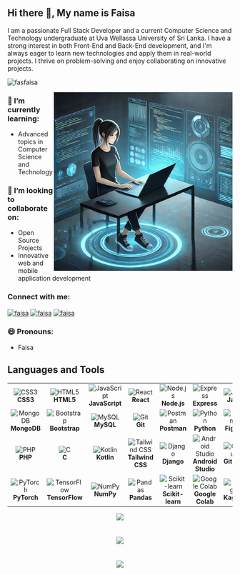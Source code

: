 ## Hi there 👋, My name is Faisa

I am a passionate Full Stack Developer and a current Computer Science and Technology undergraduate at Uva Wellassa University of Sri Lanka. I have a strong interest in both Front-End and Back-End development, and I'm always eager to learn new technologies and apply them in real-world projects. I thrive on problem-solving and enjoy collaborating on innovative projects.

<p align="left"> <img src="https://komarev.com/ghpvc/?username=fasfaisa&label=Profile%20views&color=0e75b6&style=flat" alt="fasfaisa" /> </p>

<img align="right" alt="Coding" width="400" src="code.webp">



### 🌱 I’m currently learning:
- Advanced topics in Computer Science and Technology

### 👯 I’m looking to collaborate on:
- Open Source Projects
- Innovative web and mobile application development



<h3 align="left">Connect with me:</h3>
<p align="left">
  <a href="https://www.linkedin.com/in/fathimafaisa/ target="blank"><img align="center"
      src="https://raw.githubusercontent.com/rahuldkjain/github-profile-readme-generator/master/src/images/icons/Social/linked-in-alt.svg"
      alt="faisa" height="30" width="40" /></a>
  <a href="https://www.facebook.com/profile.php?id=100070298961808" target="blank"><img align="center"
      src="https://raw.githubusercontent.com/rahuldkjain/github-profile-readme-generator/master/src/images/icons/Social/facebook.svg"
      alt="faisa" height="30" width="40" /></a>
  <a href="https://www.instagram.com/fai_sa20?igsh=ZjA0aDBkN2dzbGdj" target="blank"><img align="center"
      src="https://raw.githubusercontent.com/rahuldkjain/github-profile-readme-generator/master/src/images/icons/Social/instagram.svg"
      alt="faisa" height="30" width="40" /></a>

<br>

### 😄 Pronouns:
- Faisa

## Languages and Tools

<table align="center">
  <tr>
    <td align="center" width="100">
      <img src="https://cdn.jsdelivr.net/gh/devicons/devicon/icons/css3/css3-original.svg" width="48" height="48" alt="CSS3" />
      <br><b>CSS3</b>
    </td>
    <td align="center" width="100">
      <img src="https://cdn.jsdelivr.net/gh/devicons/devicon/icons/html5/html5-original.svg" width="48" height="48" alt="HTML5" />
      <br><b>HTML5</b>
    </td>
    <td align="center" width="100">
      <img src="https://cdn.jsdelivr.net/gh/devicons/devicon/icons/javascript/javascript-original.svg" width="48" height="48" alt="JavaScript" />
      <br><b>JavaScript</b>
    </td>
    <td align="center" width="100">
      <img src="https://cdn.jsdelivr.net/gh/devicons/devicon/icons/react/react-original.svg" width="48" height="48" alt="React" />
      <br><b>React</b>
    </td>
    <td align="center" width="100">
      <img src="https://cdn.jsdelivr.net/gh/devicons/devicon/icons/nodejs/nodejs-original.svg" width="48" height="48" alt="Node.js" />
      <br><b>Node.js</b>
    </td>
    <td align="center" width="100">
      <img src="https://cdn.jsdelivr.net/gh/devicons/devicon/icons/express/express-original.svg" width="48" height="48" alt="Express" />
      <br><b>Express</b>
    </td>
    <td align="center" width="100">
      <img src="https://cdn.jsdelivr.net/gh/devicons/devicon/icons/java/java-original.svg" width="48" height="48" alt="Java" />
      <br><b>Java</b>
    </td>
  </tr>
  <tr>
    <td align="center" width="100">
      <img src="https://cdn.jsdelivr.net/gh/devicons/devicon/icons/mongodb/mongodb-original.svg" width="48" height="48" alt="MongoDB" />
      <br><b>MongoDB</b>
    </td>
    <td align="center" width="100">
      <img src="https://cdn.jsdelivr.net/gh/devicons/devicon/icons/bootstrap/bootstrap-plain.svg" width="48" height="48" alt="Bootstrap" />
      <br><b>Bootstrap</b>
    </td>
    <td align="center" width="100">
      <img src="https://cdn.jsdelivr.net/gh/devicons/devicon/icons/mysql/mysql-original.svg" width="48" height="48" alt="MySQL" />
      <br><b>MySQL</b>
    </td>
    <td align="center" width="100">
      <img src="https://cdn.jsdelivr.net/gh/devicons/devicon/icons/git/git-original.svg" width="48" height="48" alt="Git" />
      <br><b>Git</b>
    </td>
    <td align="center" width="100">
      <img src="https://www.vectorlogo.zone/logos/getpostman/getpostman-icon.svg" width="48" height="48" alt="Postman" />
      <br><b>Postman</b>
    </td>
    <td align="center" width="100">
      <img src="https://cdn.jsdelivr.net/gh/devicons/devicon/icons/python/python-original.svg" width="48" height="48" alt="Python" />
      <br><b>Python</b>
    </td>
    <td align="center" width="100">
      <img src="https://cdn.jsdelivr.net/gh/devicons/devicon/icons/figma/figma-original.svg" width="48" height="48" alt="Figma" />
      <br><b>Figma</b>
    </td>
  </tr>
  <tr>
    <td align="center" width="100">
      <img src="https://cdn.jsdelivr.net/gh/devicons/devicon/icons/php/php-original.svg" width="48" height="48" alt="PHP" />
      <br><b>PHP</b>
    </td>
    <td align="center" width="100">
      <img src="https://cdn.jsdelivr.net/gh/devicons/devicon/icons/c/c-original.svg" width="48" height="48" alt="C" />
      <br><b>C</b>
    </td>
    <td align="center" width="100">
      <img src="https://cdn.jsdelivr.net/gh/devicons/devicon/icons/kotlin/kotlin-original.svg" width="48" height="48" alt="Kotlin" />
      <br><b>Kotlin</b>
    </td>
   <td align="center" width="100">
      <img src="https://www.vectorlogo.zone/logos/tailwindcss/tailwindcss-icon.svg" width="48" height="48" alt="Tailwind CSS" />
      <br><b>Tailwind CSS</b>
    </td>
    </td>
    <td align="center" width="100">
      <img src="https://cdn.jsdelivr.net/gh/devicons/devicon/icons/django/django-plain.svg" width="48" height="48" alt="Django" />
      <br><b>Django</b>
    </td>
    <td align="center" width="100">
      <img src="https://cdn.jsdelivr.net/gh/devicons/devicon/icons/androidstudio/androidstudio-original.svg" width="48" height="48" alt="Android Studio" />
      <br><b>Android Studio</b>
    </td>
     <td align="center" width="100">
      <img src="https://cdn.jsdelivr.net/gh/devicons/devicon/icons/github/github-original.svg" width="48" height="48" alt="GitHub" />
      <br><b>GitHub</b>
    </td>
  </tr>
   <tr>
    <td align="center" width="100">
      <img src="https://www.vectorlogo.zone/logos/pytorch/pytorch-icon.svg" width="48" height="48" alt="PyTorch" />
      <br><b>PyTorch</b>
    </td>
    <td align="center" width="100">
      <img src="https://www.vectorlogo.zone/logos/tensorflow/tensorflow-icon.svg" width="48" height="48" alt="TensorFlow" />
      <br><b>TensorFlow</b>
    </td>
    <td align="center" width="100">
      <img src="https://cdn.jsdelivr.net/gh/devicons/devicon/icons/numpy/numpy-original.svg" width="48" height="48" alt="NumPy" />
      <br><b>NumPy</b>
    </td>
    <td align="center" width="100">
      <img src="https://cdn.jsdelivr.net/gh/devicons/devicon/icons/pandas/pandas-original.svg" width="48" height="48" alt="Pandas" />
      <br><b>Pandas</b>
    </td>
    <td align="center" width="100">
      <img src="https://upload.wikimedia.org/wikipedia/commons/0/05/Scikit_learn_logo_small.svg" width="48" height="48" alt="Scikit-learn" />
      <br><b>Scikit-learn</b>
    </td>
   <td align="center" width="100">
  <img src="https://upload.wikimedia.org/wikipedia/commons/d/d0/Google_Colaboratory_SVG_Logo.svg" width="48" height="48" alt="Google Colab" />
  <br><b>Google Colab</b>
</td>

  <td align="center" width="100">
      <img src="https://www.vectorlogo.zone/logos/kaggle/kaggle-icon.svg" width="48" height="48" alt="Kaggle" />
      <br><b>Kaggle</b>
    </td>
  </tr>
</table>


  <div align="center">
    <img src="https://github-readme-stats.vercel.app/api/top-langs/?username=fasfaisa&theme=dark"/>
    <br/>
     <br/>
     <br/>
    <img src="https://github-readme-stats-eight-theta.vercel.app/api?username=fasfaisa&show_icons=true&theme=dark&include_all_commits=true&count_private=true"/>
    <br/>
     <br/>
     <br/>
    <img src="https://github-readme-streak-stats.herokuapp.com/?user=fasfaisa&theme=dark" />

    
  </div>

  <br/>







